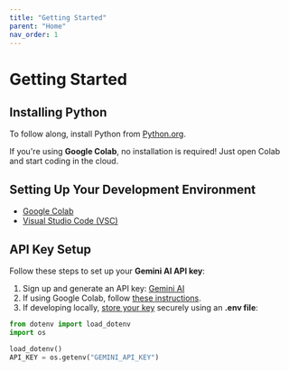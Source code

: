 ```yaml
---
title: "Getting Started"
parent: "Home"
nav_order: 1
---
```


# Getting Started  

## Installing Python  
To follow along, install Python from [Python.org](https://www.python.org/downloads/).  

If you're using **Google Colab**, no installation is required! Just open Colab and start coding in the cloud.  

## Setting Up Your Development Environment  
- [Google Colab](https://colab.research.google.com/)  
- [Visual Studio Code (VSC)](https://code.visualstudio.com/)  

## API Key Setup  
Follow these steps to set up your **Gemini AI API key**:  

1. Sign up and generate an API key: [Gemini AI](https://ai.google.dev/)
2. If using Google Colab, follow [these instructions](https://colab.research.google.com/github/google-gemini/cookbook/blob/main/quickstarts/Authentication.ipynb).
3. If developing locally, [store your key](https://www.geeksforgeeks.org/how-to-create-and-use-env-files-in-python/) securely using an **.env file**:  

```python
from dotenv import load_dotenv
import os

load_dotenv()
API_KEY = os.getenv("GEMINI_API_KEY")
```
